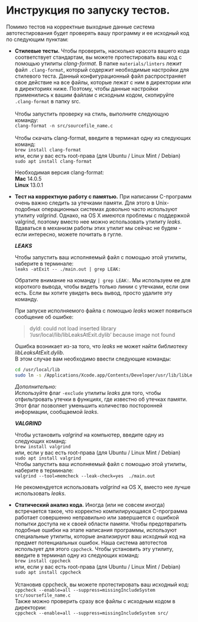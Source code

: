 # Инструкция по запуску тестов.

Помимо тестов на корректные выходные данные система автотестирования будет
проверять вашу программу и ее исходный код по следующим пунктам:

* **Стилевые тесты.** Чтобы проверить, насколько красота вашего кода соответствует
  стандартам, вы можете протестировать ваш код с помощью утилиты _clang-format_. В папке ```materials/linters``` лежит файл ```.clang-format```, который содержит необходимые настройки для стилевого теста. Данный конфигурационный файл распространяет свое действие на все файлы, которые лежат с ним в директории или в директориях ниже. Поэтому, чтобы данные настройки применились к вашим файлам с исходным кодом, скопируйте ```.clang-format``` в папку src. \
  \
  Чтобы запустить проверку на стиль, выполните следующую команду: \
  ```clang-format -n src/sourcefile_name.c``` \
  \
  Чтобы скачать clang-format, введите в терминал одну из следующих команд: \
  ```brew install clang-format``` \
  или, если у вас есть root-права (для Ubuntu / Linux Mint / Debian) \
  ```sudo apt install clang-format```

  Необходимая версия clang-format: \
  **Mac** 14.0.5 \
  **Linux** 13.0.1


* **Тест на корректную работу с памятью.** При написании C-программ очень важно следить за утечками памяти. Для этого в Unix-подобных операционных системах довольно часто используют утилиту _valgrind_. Однако, на OS X имеются проблемы с поддержкой valgrind, поэтому вместо нее можно использовать утилиту _leaks_. Вдаваться в механизм работы этих утилит мы сейчас не будем - если интересно, можете почитать в гугле.

  **_LEAKS_**
  
  Чтобы запустить ваш исполняемый файл с помощью этой утилиты, наберите в терминале: \
  ```leaks -atExit -- ./main.out | grep LEAK:```
  
  Обратите внимание на команду ```| grep LEAK:```. Мы используем ее для короткого вывода, чтобы видеть только линии с утечками, если они есть. Если вы хотите увидеть весь вывод, просто удалите эту команду. 

  При запуске исполняемого файла с помощью _leaks_ может появиться сообщение об ошибке:
  >dyld: could not load inserted library ‘/usr/local/lib/libLeaksAtExit.dylib’ because image not found
  
  Ошибка возникает из-за того, что _leaks_ не может найти библиотеку _libLeaksAtExit.dylib_. \
  В этом случае вам необходимо ввести следующие команды:
  ```sh
  cd /usr/local/lib  
  sudo ln -s /Applications/Xcode.app/Contents/Developer/usr/lib/libLeaksAtExit.dylib
  ```

  _Дополнительно:_ \
  Используйте флаг ```-exclude``` утилиты _leaks_ для того, чтобы отфильтровать утечки в функциях, где известно об утечках памяти. Этот флаг позволяет уменьшить количество посторонней информации, сообщаемой _leaks_.

  **_VALGRIND_**
  
  Чтобы установить _valgrind_ на компьютер, введите одну из следующих команд: \
  ```brew install valgrind``` \
  или, если у вас есть root-права (для Ubuntu / Linux Mint / Debian) \
  ```sudo apt install valgrind``` \
  Чтобы запустить ваш исполняемый файл с помощью этой утилиты, наберите в терминале: \
  ```valgrind --tool=memcheck --leak-check=yes  ./main.out```

  Не рекомендуется использовать _valgrind_ на OS X, вместо нее лучше использовать _leaks_.


* **Статический анализ кода.** Иногда (или не совсем иногда) встречается такое, что
  корректно компилирующаяся C-программа работает совершенно неправильно или завершается
  с ошибкой попытки доступа не к своей области памяти. Чтобы предотвратить подобные
  ошибки на этапе написания программы, используют специальные утилиты, которые анализируют
  ваш исходный код на предмет потенциальных ошибок. Наша система автотестов использует
  для этого ```cppcheck```. Чтобы установить эту утилиту, введите в терминал одну из следующих команд: \
  ```brew install cppcheck``` \
  или, если у вас есть root-права (для Ubuntu / Linux Mint / Debian) \
  ```sudo apt install cppcheck``` \
  \
  Установив cppcheck, вы можете протестировать ваш исходный код: \
  ```cppcheck --enable=all --suppress=missingIncludeSystem src/soursefile_name.c``` \
  Также можно проверить сразу все файлы с исходным кодом в директории: \
  ```cppcheck --enable=all --suppress=missingIncludeSystem src/```
